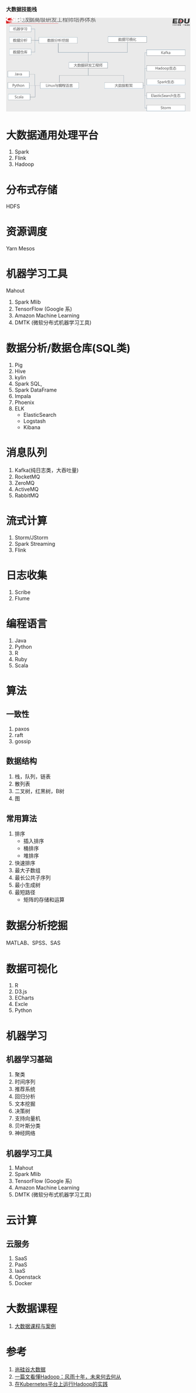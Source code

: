 
**大数据技能栈**

![](engineer.jpg)

# 大数据通用处理平台
1. Spark
2. Flink
3. Hadoop

# 分布式存储
HDFS

# 资源调度
Yarn
Mesos

# 机器学习工具

Mahout

1. Spark Mlib
2. TensorFlow (Google 系)
3. Amazon Machine Learning
4. DMTK (微软分布式机器学习工具)

# 数据分析/数据仓库(SQL类)

1. Pig
2. Hive
3. kylin
4. Spark SQL,
5. Spark DataFrame
6. Impala
7. Phoenix
8. ELK
    - ElasticSearch
    - Logstash
    - Kibana

# 消息队列
1. Kafka(纯日志类，大吞吐量)
2. RocketMQ
3. ZeroMQ
4. ActiveMQ
5. RabbitMQ

# 流式计算
1. Storm/JStorm
2. Spark Streaming
3. Flink

# 日志收集

1. Scribe
2. Flume

# 编程语言
1. Java
2. Python
3. R
4. Ruby
5. Scala

# 算法
## 一致性
1. paxos
2. raft
3. gossip

## 数据结构
1. 栈，队列，链表
2. 散列表
3. 二叉树，红黑树，B树
4. 图

## 常用算法
1. 排序
    - 插入排序
    - 桶排序
    - 堆排序
2. 快速排序
3. 最大子数组
4. 最长公共子序列
5. 最小生成树
6. 最短路径
    - 矩阵的存储和运算


# 数据分析挖掘
MATLAB、SPSS、SAS

# 数据可视化
1. R
2. D3.js
3. ECharts
4. Excle
5. Python

# 机器学习
## 机器学习基础
1. 聚类
2. 时间序列
3. 推荐系统
4. 回归分析
5. 文本挖掘
6. 决策树
7. 支持向量机
8. 贝叶斯分类
9. 神经网络
## 机器学习工具
1. Mahout
2. Spark Mlib
3. TensorFlow (Google 系)
4. Amazon Machine Learning
5. DMTK (微软分布式机器学习工具)


# 云计算
## 云服务

1. SaaS
2. PaaS
3. IaaS
4. Openstack
5. Docker

# 大数据课程

1. [大数据课程与案例](https://edu.csdn.net/course/play/7300)
	
# 参考
1. [尚硅谷大数据](http://www.atguigu.com/bigdata)
2. [一篇文看懂Hadoop：风雨十年，未来何去何从](http://mp.weixin.qq.com/s?__biz=MzU1NjI0ODkxNw==&mid=100000901&idx=1&sn=fd39f5cc15761c748186d3dfe0340a31&chksm=7bc6bebf4cb137a96fc452ef181e2c0da74109c1af9b243d8bddb8796f34ec7e7aa13b10ef9b&mpshare=1&scene=23&srcid=0329JuU5c4wiKRDWZARTSoe9#rd)
3. [在Kubernetes平台上运行Hadoop的实践](http://mp.weixin.qq.com/s?__biz=MzA5OTAyNzQ2OA==&mid=2649697424&idx=1&sn=fbfc282353d2bc15905d6b6d07a3ddf4&chksm=889313f3bfe49ae54cdb4990d5f9e5ec2f7187717126fd457d3f1433fb5c4d69a9b4f5458645&mpshare=1&scene=23&srcid=0409opJ0paCZpvX9aXfd3xat#rd)
